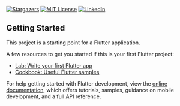 [![Stargazers][stars-shield]][stars-url]
[![MIT License][license-shield]][license-url]
[![LinkedIn][linkedin-shield]][linkedin-url]

## Getting Started

This project is a starting point for a Flutter application.

A few resources to get you started if this is your first Flutter project:

- [Lab: Write your first Flutter app](https://docs.flutter.dev/get-started/codelab)
- [Cookbook: Useful Flutter samples](https://docs.flutter.dev/cookbook)

For help getting started with Flutter development, view the
[online documentation](https://docs.flutter.dev/), which offers tutorials,
samples, guidance on mobile development, and a full API reference.



[stars-shield]: https://img.shields.io/github/stars/github_username/repo_name.svg?style=for-the-badge
[stars-url]: https://github.com/github_username/repo_name/stargazers
[license-shield]: https://img.shields.io/github/license/github_username/repo_name.svg?style=for-the-badge
[license-url]: https://github.com/PhamTrung012224/gemini_recipe_flutter/blob/main/LICENSE
[linkedin-shield]: https://img.shields.io/badge/-LinkedIn-black.svg?style=for-the-badge&logo=linkedin&colorB=555
[linkedin-url]: https://linkedin.com/in/phamtrung01152224